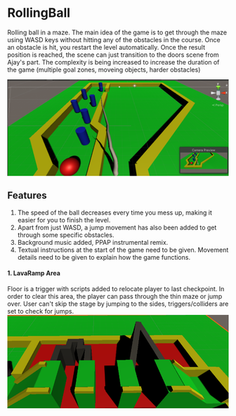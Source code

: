 # RollingBall
Rolling ball in a maze. The main idea of the game is to get through the maze using WASD keys without hitting any of the obstacles in the course. Once an obstacle is hit, you restart the level automatically. Once the result position is reached, the scene can just transition to the doors scene from Ajay's part. The complexity is being increased to increase the duration of the game (multiple goal zones, moveing objects, harder obstacles)

![](imgs/field.PNG)

## Features
1. The speed of the ball decreases every time you mess up, making it easier for you to finish the level.
2. Apart from just WASD, a jump movement has also been added to get through some specific obstacles.
3. Background music added, PPAP instrumental remix. 
4. Textual instructions at the start of the game need to be given. Movement details need to be given to explain how the game functions. 


#### 1. LavaRamp Area
Floor is a trigger with scripts added to relocate player to last checkpoint. In order to clear this area, the player can pass through the thin maze or jump over. User can't skip the stage by jumping to the sides, triggers/colliders are set to check for jumps.
![](imgs/lavaramp.PNG)

